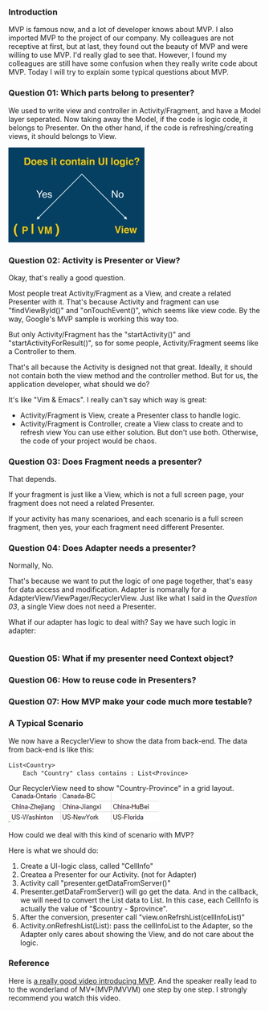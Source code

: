 
### Introduction
MVP is famous now, and a lot of developer knows about MVP. I also imported MVP to the project of our company. My colleagues are not receptive at first, but at last, they found out the beauty of MVP and were willing to use MVP. I'd really glad to see that. However, I found my colleagues are still have some confusion when they really write code about MVP. Today I will try to explain some typical questions about MVP.

### Question 01: Which parts belong to presenter?
We used to write view and controller in Activity/Fragment, and have a Model layer seperated. Now taking away the Model, if the code is logic code, it belongs to Presenter. On the other hand, if the code is refreshing/creating views, it should belongs to View.

![](./_image/Image.png)


### Question 02: Activity is Presenter or View?
Okay, that's really a good question. 

Most people treat Activity/Fragment as a View, and create a related Presenter with it. That's because Activity and fragment can use "findViewById()" and "onTouchEvent()", which seems like view code. By the way, Google's MVP sample is working this way too. 

But only Activity/Fragment has the "startActivity()" and "startActivityForResult()", so for some people, Activity/Fragment seems like a Controller to them. 

That's all because the Activity is designed not that great. Ideally, it should not contain both the view method and the controller method. But for us, the application developer, what should we do?

It's like "Vim & Emacs". I really can't say which way is great:
* Activity/Fragment is View, create a Presenter class to handle logic. 
* Activity/Fragment is Controller, create a View class to create and to refresh view
You can use either solution. But don't use both. Otherwise, the code of your project would be chaos.

### Question 03: Does Fragment needs a presenter?
That depends.

If your fragment is just like a View, which is not a full screen page, your fragment does not need a related Presenter.

If your activity has many scenarioes, and each scenario is a full screen fragment, then yes, your each fragment need different Presenter.

### Question 04: Does Adapter needs a presenter?
Normally, No. 

That's because we want to put the logic of one page together, that's easy for data access and modification. Adapter is nomarally for a AdapterView/ViewPager/RecyclerView. Just like what I said in the *Question 03*, a single View does not need a Presenter.

What if our adapter has logic to deal with? Say we have such logic in adapter:
```java

```

### Question 05: What if my presenter need Context object?

### Question 06: How to reuse code in Presenters?

### Question 07: How MVP make your code much more testable?


### A Typical Scenario
We now have a RecyclerView to show the data from back-end. The data from back-end is like this:
```
List<Country>
    Each "Country" class contains : List<Province>
```

Our RecyclerView need to show "Country-Province" in a grid layout. 
![](./_image/2017-04-28-20-10-44.jpg)

How could we deal with this kind of scenario with MVP?

Here is what we should do:
1. Create a UI-logic class, called "CellInfo"
2. Createa a Presenter for our Activity. (not for Adapter)
3. Activity call "presenter.getDataFromServer()"
4. Presenter.getDataFromServer() will go get the data. And in the callback, we will need to convert the List<Country> data to List<CellInfo>. In this case, each CellInfo is actually the value of "$country - $province".
5. After the conversion, presenter call "view.onRefrshList(cellInfoList)"
6. Activity.onRefreshList(List<CellInfo>):  pass the cellInfoList to the Adapter, so the Adapter only cares about showing the View, and do not care about the logic. 



### Reference
Here is [a really good video introducing MVP](https://www.youtube.com/watch?v=QrbhPcbZv0I). And the speaker really lead to to the wonderland of MV*(MVP/MVVM) one step by one step. I strongly recommend you watch this video.

